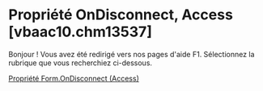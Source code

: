 
# Propriété OnDisconnect, Access [vbaac10.chm13537]

Bonjour ! Vous avez été redirigé vers nos pages d'aide F1. Sélectionnez la rubrique que vous recherchiez ci-dessous.

[Propriété Form.OnDisconnect (Access)](http://msdn.microsoft.com/library/8f6514c7-8f61-2ae7-0859-8299523609ca%28Office.15%29.aspx)
